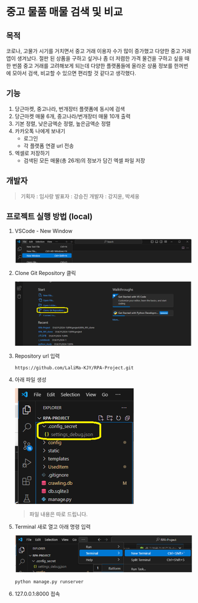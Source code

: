 # 중고 물품 매물 검색 및 비교

## 목적

 코로나, 고물가 시기를 거치면서 중고 거래 이용자 수가 많이 증가했고 다양한 중고 거래 앱이 생겨났다. 절판 된 상품을 구하고 싶거나 좀 더 저렴한 가격 물건을 구하고 싶을 때 한 번쯤 중고 거래를 고려해보게 되는데 다양한 플랫폼들에 올라온 상품 정보를 한꺼번에 모아서 검색, 비교할 수 있으면 편리할 것 같다고 생각했다.

## 기능

1. 당근마켓, 중고나라, 번개장터 플랫폼에 동시에 검색
2. 당근마켓 매물 6개, 중고나라/번개장터 매물 10개 출력
3. 기본 정렬, 낮은금액순 정렬, 높은금액순 정렬
4. 카카오톡 나에게 보내기
    - 로그인
    - 각 플랫폼 연결 url 전송
5. 엑셀로 저장하기
    - 검색된 모든 매물(총 26개)의 정보가 담긴 엑셀 파일 저장

## 개발자

> 기획자 : 임사랑
발표자 : 강승진
개발자 : 강지윤, 박세웅
> 

## 프로젝트 실행 방법 (local)

1. VSCode - New Window
    
    ![Untitled](README-images/Untitled.png)
    
2. Clone Git Repository 클릭
    
    ![Untitled](README-images/Untitled%201.png)
    
3. Repository url 입력
    
    ```
    https://github.com/LaliMa-KJY/RPA-Project.git
    ```
    
4. 아래 파일 생성
    
    ![Untitled](README-images/Untitled%202.png)
    
    > 파일 내용은 따로 드립니다.
    > 
5. Terminal 새로 열고 아래 명령 입력
    
    ![Untitled](README-images/Untitled%203.png)
    
    ```bash
    python manage.py runserver
    ```
    
6. 127.0.0.1:8000 접속
